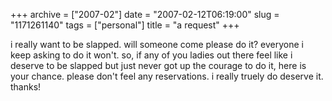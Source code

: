 +++
archive = ["2007-02"]
date = "2007-02-12T06:19:00"
slug = "1171261140"
tags = ["personal"]
title = "a request"
+++

i really want to be slapped. will someone come please do it? everyone
i keep asking to do it won't. so, if any of you ladies out there feel like
i deserve to be slapped but just never got up the courage to do it, here
is your chance. please don't feel any reservations. i really truely do
deserve it. thanks!

